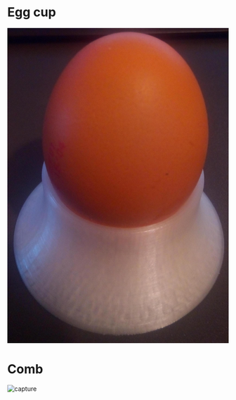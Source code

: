 # Egg cup
![capture](https://raw.githubusercontent.com/pierreblavy2/3d/main/egg_cup/capture.jpg)

# Comb
![capture](https://raw.githubusercontent.com/pierreblavy2/3d/main/comb/comb.jpg)
